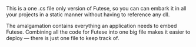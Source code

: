 This is a one .cs file only version of Futese, so you can can embark it in all your projects in a static manner without having to reference any dll.

The amalgamation contains everything an application needs to embed Futese. Combining all the code for Futese into one big file makes it easier to deploy — there is just one file to keep track of.
